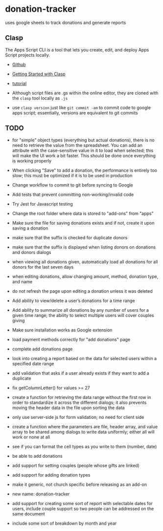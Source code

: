 # donation-tracker

uses google sheets to track donations and generate reports

## Clasp
The Apps Script CLI is a tool that lets you create, edit, and deploy Apps Script
projects locally.

-   [Github](https://github.com/google/clasp)
-   [Getting Started with Clasp](https://developers.google.com/apps-script/guides/clasp)
-   [tutorial](https://codelabs.developers.google.com/codelabs/clasp)

-   Although script files are .gs within the online editor, they are cloned with
the `clasp` tool locally as `.js`
-   use `clasp version` just like `git commit -am` to commit code to google apps
script; essentially, versions are equivalent to git commits



## TODO
-   for "simple" object types (everything but actual donations), there is no
need to retrieve the value from the spreadsheet. You can add an attribute with
the case-sensitive value in it to load when selected; this will make the UI
work a bit faster. This should be done once everything is working properly
-   When clicking "Save" to add a donation, the performance is entirely too slow;
this must be optimized if it is to be used in production
-   Change workflow to commit to git before syncing to Google
-   Add tests that prevent committing non-working/invalid code
-   Try Jest for Javascript testing
-   Change the root folder where data is stored to "add-ons" from "apps"
-   Make sure the file for saving donations exists and if not, create it upon
saving a donation
-   make sure that the suffix is checked for duplicate donors
-   make sure that the suffix is displayed when listing donors on donations and donors dialogs
-   when viewing all donations given, automatically load all donations for all
donors for the last seven days
-   when editing donations, allow changing amount, method, donation type, and name
-   do not refresh the page upon editing a donation unless it was deleted
-   Add ability to view/delete a user’s donations for a time range
-   Add ability to summarize all donations by any number of users for a given
time range; the ability to select multiple users will cover couples giving
-   Make sure installation works as Google extension
-   load payment methods correctly for "add donations" page
-   complete add donations page
-   look into creating a report based on the data for selected users within
a specified date range

-   add validation that asks if a user already exists if they want to add a duplicate
-   fix getColumnLetter() for values >= 27
-   create a function for retrieving the data range without the first row
in order to standardize it across the different dialogs; it also
prevents moving the header data in the file upon sorting the data
-   only use server-side js for form validation; no need for client side
-   create a function where the parameters are
file, header array, and value array to be shared among dialogs to
write data uniformly; either all will work or none at all
-   see if you can format the cell types as you write to them (number, date)
-   be able to add donations
-   add support for setting couples (people whose gifts are linked)
-   add support for adding donation types
-   make it generic, not church specific before releasing as an add-on
-   new name: donation-tracker
-   add support for creating some sort of report with selectable dates for users,
include couple support so two people can be addressed on the same document
-   include some sort of breakdown by month and year

